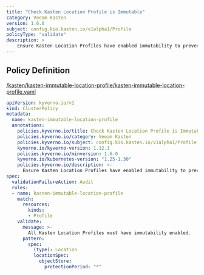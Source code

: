 ```yaml
---
title: "Check Kasten Location Profile is Immutable"
category: Veeam Kasten
version: 1.6.0
subject: config.kio.kasten.io/v1alpha1/Profile
policyType: "validate"
description: >
    Ensure Kasten Location Profiles have enabled immutability to prevent unintentional or malicious changes to backup data.
---
```


## Policy Definition
<a href="https://github.com/kyverno/policies/raw/main//kasten/kasten-immutable-location-profile/kasten-immutable-location-profile.yaml" target="-blank">/kasten/kasten-immutable-location-profile/kasten-immutable-location-profile.yaml</a>

```yaml
apiVersion: kyverno.io/v1
kind: ClusterPolicy
metadata:
  name: kasten-immutable-location-profile
  annotations:
    policies.kyverno.io/title: Check Kasten Location Profile is Immutable
    policies.kyverno.io/category: Veeam Kasten
    policies.kyverno.io/subject: config.kio.kasten.io/v1alpha1/Profile
    kyverno.io/kyverno-version: 1.12.1
    policies.kyverno.io/minversion: 1.6.0
    kyverno.io/kubernetes-version: "1.25-1.30"
    policies.kyverno.io/description: >-
      Ensure Kasten Location Profiles have enabled immutability to prevent unintentional or malicious changes to backup data.
spec:
  validationFailureAction: Audit
  rules:
  - name: kasten-immutable-location-profile
    match:
      resources:
        kinds:
        - Profile
    validate:
      message: >-
        All Kasten Location Profiles must have immutability enabled.
      pattern:
        spec:
          (type): Location
          locationSpec:
            objectStore:
              protectionPeriod: "*"
```
